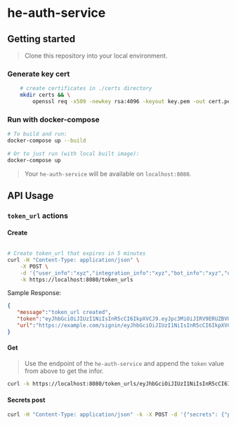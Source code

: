 # he-auth-service

## Getting started 

> Clone this repository into your local environment.

### Generate key cert

```bash
    # create certificates in ./certs directory
    mkdir certs && \
        openssl req -x509 -newkey rsa:4096 -keyout key.pem -out cert.pem -days 9999
```

### Run with docker-compose

```bash
# To build and run:
docker-compose up --build
 
# Or to just run (with local built image):
docker-compose up
```

> Your `he-auth-service` will be available on `localhost:8080`.

## API Usage

### `token_url` actions
 
#### Create

```bash

# Create token_url that expires in 5 minutes
curl -H "Content-Type: application/json" \
    -X POST \
    -d '{"user_info":"xyz","integration_info":"xyz","bot_info":"xyz","url_props": {"ttl": 300}}' \
    -k https://localhost:8080/token_urls

```

Sample Response:

```json
{
   "message":"token_url created",
   "token":"eyJhbGciOiJIUzI1NiIsInR5cCI6IkpXVCJ9.eyJpc3MiOiJIRV9ERUZBVUxUX0lTU1VFUiIsImF1ZCI6WyJIRV9ERUZBVUxUX0FVRElFTkNFIl0sImlhdCI6MTQ3NDczNDM3My43NjksImp0aSI6IjRiYjllNTIyLThmZjYtNGZmYS1iYzU2LTg0ZmU2NTZjYzQ2ZCIsImJvdF9pbmZvIjoieHl6IiwidXNlcl9pbmZvIjoieHl6IiwiaW50ZWdyYXRpb25faW5mbyI6Inh5eiIsImV4cCI6MTQ3NDczNDM3OC43Njl9.mD-iKAj5CfnT0215oi3W8wrXaLORKk-SApAFreC_B00",
   "url":"https://example.com/signin/eyJhbGciOiJIUzI1NiIsInR5cCI6IkpXVCJ9.eyJpc3MiOiJIRV9ERUZBVUxUX0lTU1VFUiIsImF1ZCI6WyJIRV9ERUZBVUxUX0FVRElFTkNFIl0sImlhdCI6MTQ3NDczNDM3My43NjksImp0aSI6IjRiYjllNTIyLThmZjYtNGZmYS1iYzU2LTg0ZmU2NTZjYzQ2ZCIsImJvdF9pbmZvIjoieHl6IiwidXNlcl9pbmZvIjoieHl6IiwiaW50ZWdyYXRpb25faW5mbyI6Inh5eiIsImV4cCI6MTQ3NDczNDM3OC43Njl9.mD-iKAj5CfnT0215oi3W8wrXaLORKk-SApAFreC_B00"
}
```

#### Get

> Use the endpoint of the `he-auth-service` and append the `token` value from above to get the infor. 

```bash
curl -k https://localhost:8080/token_urls/eyJhbGciOiJIUzI1NiIsInR5cCI6IkpXVCJ9.eyJpc3MiOiJIRV9ERUZBVUxUX0lTU1VFUiIsImF1ZCI6WyJIRV9ERUZBVUxUX0FVRElFTkNFIl0sImlhdCI6MTQ3NDczNDM3My43NjksImp0aSI6IjRiYjllNTIyLThmZjYtNGZmYS1iYzU2LTg0ZmU2NTZjYzQ2ZCIsImJvdF9pbmZvIjoieHl6IiwidXNlcl9pbmZvIjoieHl6IiwiaW50ZWdyYXRpb25faW5mbyI6Inh5eiIsImV4cCI6MTQ3NDczNDM3OC43Njl9.mD-iKAj5CfnT0215oi3W8wrXaLORKk-SApAFreC_B00
```

#### Secrets post

```bash
curl -H "Content-Type: application/json" -k -X POST -d '{"secrets": {"password": "xyz"}, "user_info": {"id": "hello"}, "integration_name": {"name": "efve"} }' https://localhost:8080/secrets
```